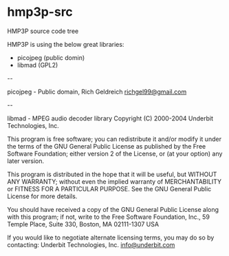 # hmp3p-src

HMP3P source code tree

HMP3P is using the below great libraries:
 - picojpeg (public domin)
 - libmad (GPL2)

--

picojpeg - Public domain, Rich Geldreich <richgel99@gmail.com>

--

 libmad - MPEG audio decoder library
 Copyright (C) 2000-2004 Underbit Technologies, Inc.

 This program is free software; you can redistribute it and/or modify
 it under the terms of the GNU General Public License as published by
 the Free Software Foundation; either version 2 of the License, or
 (at your option) any later version.

 This program is distributed in the hope that it will be useful,
 but WITHOUT ANY WARRANTY; without even the implied warranty of
 MERCHANTABILITY or FITNESS FOR A PARTICULAR PURPOSE.  See the
 GNU General Public License for more details.

 You should have received a copy of the GNU General Public License
 along with this program; if not, write to the Free Software
 Foundation, Inc., 59 Temple Place, Suite 330, Boston, MA  02111-1307  USA

 If you would like to negotiate alternate licensing terms, you may do
 so by contacting: Underbit Technologies, Inc. <info@underbit.com>

